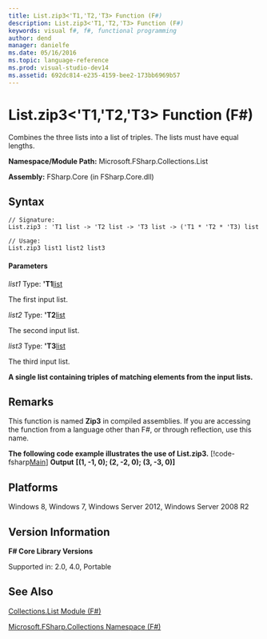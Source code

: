 ```yaml
---
title: List.zip3<'T1,'T2,'T3> Function (F#)
description: List.zip3<'T1,'T2,'T3> Function (F#)
keywords: visual f#, f#, functional programming
author: dend
manager: danielfe
ms.date: 05/16/2016
ms.topic: language-reference
ms.prod: visual-studio-dev14
ms.assetid: 692dc814-e235-4159-bee2-173bb6969b57 
---
```


# List.zip3<'T1,'T2,'T3> Function (F#)

Combines the three lists into a list of triples. The lists must have equal lengths.

**Namespace/Module Path:** Microsoft.FSharp.Collections.List

**Assembly:** FSharp.Core (in FSharp.Core.dll)


## Syntax

```
// Signature:
List.zip3 : 'T1 list -> 'T2 list -> 'T3 list -> ('T1 * 'T2 * 'T3) list

// Usage:
List.zip3 list1 list2 list3
```

#### Parameters
*list1*
Type: **'T1**[list](http://msdn.microsoft.com/en-us/library/c627b668-477b-4409-91ed-06d7f1b3e4a7)


The first input list.


*list2*
Type: **'T2**[list](http://msdn.microsoft.com/en-us/library/c627b668-477b-4409-91ed-06d7f1b3e4a7)


The second input list.


*list3*
Type: **'T3**[list](http://msdn.microsoft.com/en-us/library/c627b668-477b-4409-91ed-06d7f1b3e4a7)


The third input list.



**A single list containing triples of matching elements from the input lists.**
## Remarks
This function is named **Zip3** in compiled assemblies. If you are accessing the function from a language other than F#, or through reflection, use this name.

**The following code example illustrates the use of List.zip3.**
[!code-fsharp[Main](snippets/fslists/snippet40.fs)]
**Output**
**[(1, -1, 0); (2, -2, 0); (3, -3, 0)]**
## Platforms
Windows 8, Windows 7, Windows Server 2012, Windows Server 2008 R2


## Version Information
**F# Core Library Versions**

Supported in: 2.0, 4.0, Portable




## See Also
[Collections.List Module &#40;F&#35;&#41;](Collections.List-Module-%5BFSharp%5D.md)

[Microsoft.FSharp.Collections Namespace &#40;F&#35;&#41;](Microsoft.FSharp.Collections-Namespace-%5BFSharp%5D.md)

